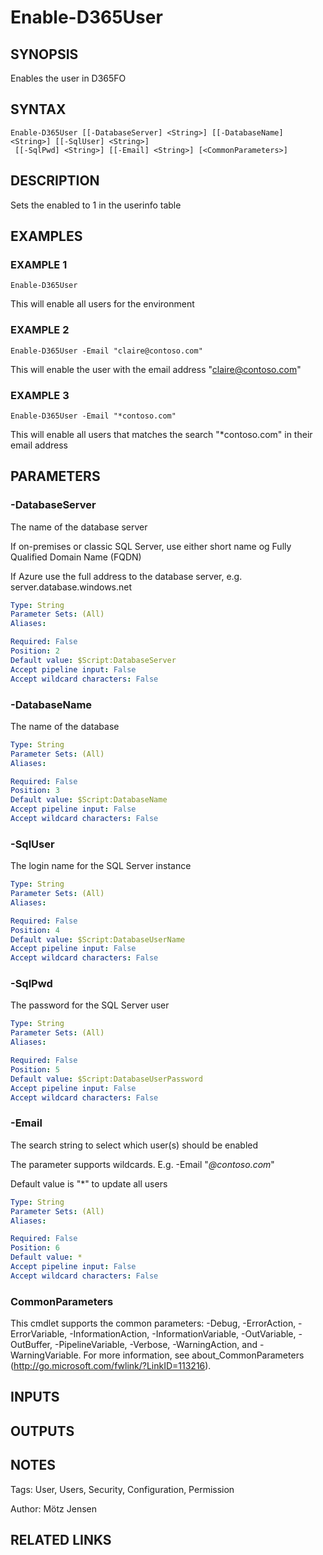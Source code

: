 ﻿---
external help file: d365fo.tools-help.xml
Module Name: d365fo.tools
online version:
schema: 2.0.0
---

# Enable-D365User

## SYNOPSIS
Enables the user in D365FO

## SYNTAX

```
Enable-D365User [[-DatabaseServer] <String>] [[-DatabaseName] <String>] [[-SqlUser] <String>]
 [[-SqlPwd] <String>] [[-Email] <String>] [<CommonParameters>]
```

## DESCRIPTION
Sets the enabled to 1 in the userinfo table

## EXAMPLES

### EXAMPLE 1
```
Enable-D365User
```

This will enable all users for the environment

### EXAMPLE 2
```
Enable-D365User -Email "claire@contoso.com"
```

This will enable the user with the email address "claire@contoso.com"

### EXAMPLE 3
```
Enable-D365User -Email "*contoso.com"
```

This will enable all users that matches the search "*contoso.com" in their email address

## PARAMETERS

### -DatabaseServer
The name of the database server

If on-premises or classic SQL Server, use either short name og Fully Qualified Domain Name (FQDN)

If Azure use the full address to the database server, e.g.
server.database.windows.net

```yaml
Type: String
Parameter Sets: (All)
Aliases:

Required: False
Position: 2
Default value: $Script:DatabaseServer
Accept pipeline input: False
Accept wildcard characters: False
```

### -DatabaseName
The name of the database

```yaml
Type: String
Parameter Sets: (All)
Aliases:

Required: False
Position: 3
Default value: $Script:DatabaseName
Accept pipeline input: False
Accept wildcard characters: False
```

### -SqlUser
The login name for the SQL Server instance

```yaml
Type: String
Parameter Sets: (All)
Aliases:

Required: False
Position: 4
Default value: $Script:DatabaseUserName
Accept pipeline input: False
Accept wildcard characters: False
```

### -SqlPwd
The password for the SQL Server user

```yaml
Type: String
Parameter Sets: (All)
Aliases:

Required: False
Position: 5
Default value: $Script:DatabaseUserPassword
Accept pipeline input: False
Accept wildcard characters: False
```

### -Email
The search string to select which user(s) should be enabled

The parameter supports wildcards.
E.g.
-Email "*@contoso.com*"

Default value is "*" to update all users

```yaml
Type: String
Parameter Sets: (All)
Aliases:

Required: False
Position: 6
Default value: *
Accept pipeline input: False
Accept wildcard characters: False
```

### CommonParameters
This cmdlet supports the common parameters: -Debug, -ErrorAction, -ErrorVariable, -InformationAction, -InformationVariable, -OutVariable, -OutBuffer, -PipelineVariable, -Verbose, -WarningAction, and -WarningVariable.
For more information, see about_CommonParameters (http://go.microsoft.com/fwlink/?LinkID=113216).

## INPUTS

## OUTPUTS

## NOTES
Tags: User, Users, Security, Configuration, Permission

Author: Mötz Jensen

## RELATED LINKS
